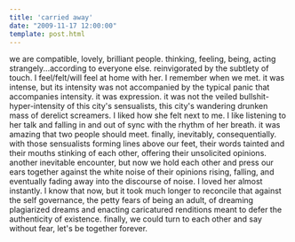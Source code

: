 ```yaml
---
title: 'carried away'
date: "2009-11-17 12:00:00"
template: post.html
---
```


we are compatible, lovely, brilliant people. thinking, feeling, being, acting strangely...according to everyone else. reinvigorated by the subtlety of touch. I feel/felt/will feel at home with her. I remember when we met. it was intense, but its intensity was not accompanied by the typical panic that accompanies intensity. it was expression. it was not the veiled bullshit-hyper-intensity of this city's sensualists, this city's wandering drunken mass of derelict screamers. I liked how she felt next to me. I like listening to her talk and falling in and out of sync with the rhythm of her breath. it was amazing that two people should meet. finally, inevitably, consequentially. with those sensualists forming lines above our feet, their words tainted and their mouths stinking of each other, offering their unsolicited opinions. another inevitable encounter, but now we hold each other and press our ears together against the white noise of their opinions rising, falling, and eventually fading away into the discourse of noise. I loved her almost instantly. I know that now, but it took much longer to reconcile that against the self governance, the petty fears of being an adult, of dreaming plagiarized dreams and enacting caricatured renditions meant to defer the authenticity of existence. finally, we could turn to each other and say without fear, let's be together forever.
